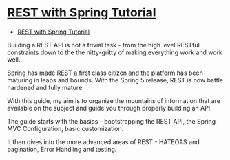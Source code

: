 # [REST with Spring Tutorial](https://www.baeldung.com/rest-with-spring-series)

- [REST with Spring Tutorial](#rest-with-spring-tutorial)

Building a REST API is not a trivial task - from the high level RESTful constraints down to the the nitty-gritty of making everything work and work well.

Spring has made REST a first class citizen and the platform has been maturing in leaps and bounds. With the Spring 5 release, REST is now battle hardened and fully mature.

With this guide, my aim is to organize the mountains of information that are available on the subject and guide you through properly building an API.

The guide starts with the basics - bootstrapping the REST API, the Spring MVC Configuration, basic customization.

It then dives into the more advanced areas of REST - HATEOAS and pagination, Error Handling and testing.
